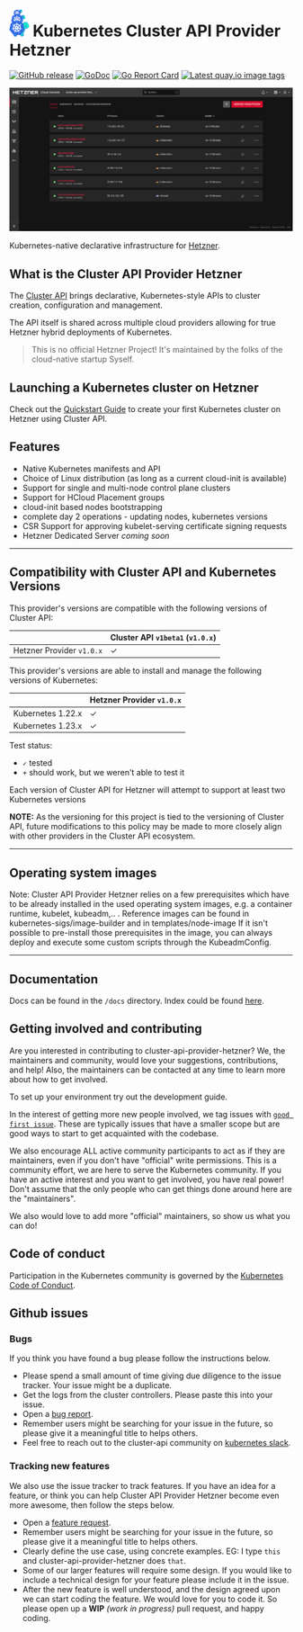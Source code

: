 # <img alt="capi" src="docs/pics/cluster-api.png" height="48x" /> Kubernetes Cluster API Provider Hetzner

[![GitHub release](https://img.shields.io/github/release/syself/cluster-api-provider-hetzner/all.svg?style=flat-square)](https://github.com/syself/cluster-api-provider-hetzner/releases)
[![GoDoc](https://godoc.org/github.com/syself/cluster-api-provider-hetzner?status.svg)](https://pkg.go.dev/github.com/syself/cluster-api-provider-hetzner?tab=overview)
[![Go Report Card](https://goreportcard.com/badge/github.com/syself/cluster-api-provider-hetzner)](https://goreportcard.com/report/github.com/syself/cluster-api-provider-hetzner)
[![Latest quay.io image tags](https://img.shields.io/github/v/tag/syself/cluster-api-provider-hetzner?include_prereleases&label=quay.io)](https://quay.io/repository/syself/cluster-api-provider-hetzner?tab=tags)

<p align="center">
<img alt="hcloud" src="docs/pics/hetzner.png"/>
</p>

Kubernetes-native declarative infrastructure for [Hetzner](https://hetzner.cloud).

## What is the Cluster API Provider Hetzner

The [Cluster API][cluster_api] brings declarative, Kubernetes-style APIs to cluster creation, configuration and management.

The API itself is shared across multiple cloud providers allowing for true Hetzner
hybrid deployments of Kubernetes.

> This is no official Hetzner Project! It's maintained by the folks of the cloud-native startup Syself.

## Launching a Kubernetes cluster on Hetzner

Check out the [Quickstart Guide](docs/topics/quickstart.md) to create your first Kubernetes cluster on Hetzner using Cluster API.

## Features

* Native Kubernetes manifests and API
* Choice of Linux distribution (as long as a current cloud-init is available)
* Support for single and multi-node control plane clusters
* Support for HCloud Placement groups
* cloud-init based nodes bootstrapping
* complete day 2 operations - updating nodes, kubernetes versions
* CSR Support for approving kubelet-serving certificate signing requests
* Hetzner Dedicated Server *coming soon*

---

## Compatibility with Cluster API and Kubernetes Versions

This provider's versions are compatible with the following versions of Cluster API:

|  | Cluster API `v1beta1` (`v1.0.x`) |
|---|---|
|Hetzner Provider `v1.0.x` | ✓ |

This provider's versions are able to install and manage the following versions of Kubernetes:

|  | Hetzner Provider `v1.0.x` |
|---|---|
| Kubernetes 1.22.x | ✓ |
| Kubernetes 1.23.x | ✓ |

Test status:

* `✓` tested
* `+` should work, but we weren't able to test it


Each version of Cluster API for Hetzner will attempt to support at least two Kubernetes versions 

**NOTE:** As the versioning for this project is tied to the versioning of Cluster API, future modifications to this policy may be made to more closely align with other providers in the Cluster API ecosystem.

------

## Operating system images
Note: Cluster API Provider Hetzner relies on a few prerequisites which have to be already installed in the used operating system images, e.g. a container runtime, kubelet, kubeadm,.. . Reference images can be found in kubernetes-sigs/image-builder and in templates/node-image If it isn't possible to pre-install those prerequisites in the image, you can always deploy and execute some custom scripts through the KubeadmConfig.

---
## Documentation

Docs can be found in the `/docs` directory. Index could be found [here](docs/README.md).

## Getting involved and contributing

Are you interested in contributing to cluster-api-provider-hetzner? We, the
maintainers and community, would love your suggestions, contributions, and help!
Also, the maintainers can be contacted at any time to learn more about how to get
involved.

To set up your environment try out the development guide.

In the interest of getting more new people involved, we tag issues with
[`good first issue`][good_first_issue].
These are typically issues that have a smaller scope but are good ways to start
to get acquainted with the codebase.

We also encourage ALL active community participants to act as if they are
maintainers, even if you don't have "official" write permissions. This is a
community effort, we are here to serve the Kubernetes community. If you have an
active interest and you want to get involved, you have real power! Don't assume
that the only people who can get things done around here are the "maintainers".

We also would love to add more "official" maintainers, so show us what you can
do!

## Code of conduct

Participation in the Kubernetes community is governed by the [Kubernetes Code of Conduct](code-of-conduct.md).

## Github issues

### Bugs

If you think you have found a bug please follow the instructions below.

- Please spend a small amount of time giving due diligence to the issue tracker. Your issue might be a duplicate.
- Get the logs from the cluster controllers. Please paste this into your issue.
- Open a [bug report][bug_report].
- Remember users might be searching for your issue in the future, so please give it a meaningful title to helps others.
- Feel free to reach out to the cluster-api community on [kubernetes slack][slack_info].

### Tracking new features

We also use the issue tracker to track features. If you have an idea for a feature, or think you can help Cluster API Provider Hetzner become even more awesome, then follow the steps below.

- Open a [feature request][feature_request].
- Remember users might be searching for your issue in the future, so please
  give it a meaningful title to helps others.
- Clearly define the use case, using concrete examples. EG: I type `this` and
  cluster-api-provider-hetzner does `that`.
- Some of our larger features will require some design. If you would like to
  include a technical design for your feature please include it in the issue.
- After the new feature is well understood, and the design agreed upon we can
  start coding the feature. We would love for you to code it. So please open
  up a **WIP** *(work in progress)* pull request, and happy coding.

<!-- References -->

[good_first_issue]: https://github.com/syself/cluster-api-provider-hetzner/issues?q=is%3Aissue+is%3Aopen+sort%3Aupdated-desc+label%3A%22good+first+issue%22
[bug_report]: https://github.com/syself/cluster-api-provider-hetzner/issues/new?template=bug_report.md
[feature_request]: https://github.com/syself/cluster-api-provider-hetzner/issues/new?template=feature_request.md
[slack_info]: https://github.com/kubernetes/community/tree/master/communication#slack
[cluster_api]: https://github.com/kubernetes-sigs/cluster-api
[quickstart]: https://cluster-api.sigs.k8s.io/user/quick-start.html